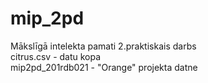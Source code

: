 # mip_2pd
Mākslīgā intelekta pamati 2.praktiskais darbs \
citrus.csv - datu kopa \
mip2pd_201rdb021 - "Orange" projekta datne
